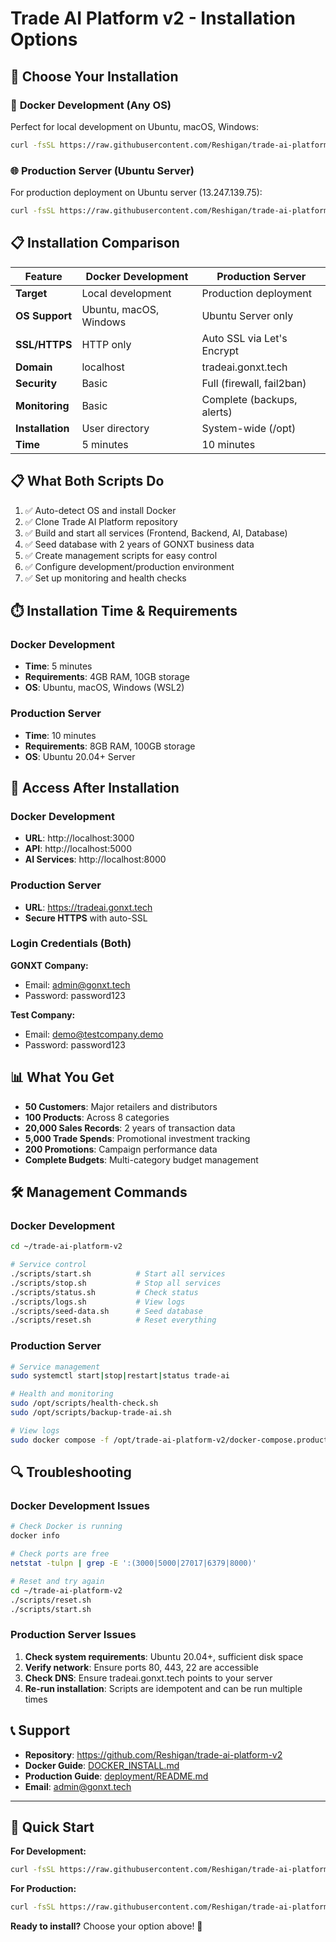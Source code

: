 # Trade AI Platform v2 - Installation Options

## 🚀 Choose Your Installation

### 🐳 **Docker Development** (Any OS)
Perfect for local development on Ubuntu, macOS, Windows:

```bash
curl -fsSL https://raw.githubusercontent.com/Reshigan/trade-ai-platform-v2/main/deployment/docker/clean-docker-install.sh | bash
```

### 🌐 **Production Server** (Ubuntu Server)
For production deployment on Ubuntu server (13.247.139.75):

```bash
curl -fsSL https://raw.githubusercontent.com/Reshigan/trade-ai-platform-v2/main/deployment/aws/clean-install.sh | sudo bash
```

## 📋 Installation Comparison

| Feature | Docker Development | Production Server |
|---------|-------------------|-------------------|
| **Target** | Local development | Production deployment |
| **OS Support** | Ubuntu, macOS, Windows | Ubuntu Server only |
| **SSL/HTTPS** | HTTP only | Auto SSL via Let's Encrypt |
| **Domain** | localhost | tradeai.gonxt.tech |
| **Security** | Basic | Full (firewall, fail2ban) |
| **Monitoring** | Basic | Complete (backups, alerts) |
| **Installation** | User directory | System-wide (/opt) |
| **Time** | 5 minutes | 10 minutes |

## 📋 What Both Scripts Do

1. ✅ Auto-detect OS and install Docker
2. ✅ Clone Trade AI Platform repository
3. ✅ Build and start all services (Frontend, Backend, AI, Database)
4. ✅ Seed database with 2 years of GONXT business data
5. ✅ Create management scripts for easy control
6. ✅ Configure development/production environment
7. ✅ Set up monitoring and health checks

## ⏱️ Installation Time & Requirements

### Docker Development
- **Time**: 5 minutes
- **Requirements**: 4GB RAM, 10GB storage
- **OS**: Ubuntu, macOS, Windows (WSL2)

### Production Server  
- **Time**: 10 minutes
- **Requirements**: 8GB RAM, 100GB storage
- **OS**: Ubuntu 20.04+ Server

## 🔐 Access After Installation

### Docker Development
- **URL**: http://localhost:3000
- **API**: http://localhost:5000
- **AI Services**: http://localhost:8000

### Production Server
- **URL**: https://tradeai.gonxt.tech
- **Secure HTTPS** with auto-SSL

### Login Credentials (Both)
**GONXT Company:**
- Email: admin@gonxt.tech
- Password: password123

**Test Company:**
- Email: demo@testcompany.demo  
- Password: password123

## 📊 What You Get

- **50 Customers**: Major retailers and distributors
- **100 Products**: Across 8 categories
- **20,000 Sales Records**: 2 years of transaction data
- **5,000 Trade Spends**: Promotional investment tracking
- **200 Promotions**: Campaign performance data
- **Complete Budgets**: Multi-category budget management

## 🛠️ Management Commands

### Docker Development
```bash
cd ~/trade-ai-platform-v2

# Service control
./scripts/start.sh          # Start all services
./scripts/stop.sh           # Stop all services  
./scripts/status.sh         # Check status
./scripts/logs.sh           # View logs
./scripts/seed-data.sh      # Seed database
./scripts/reset.sh          # Reset everything
```

### Production Server
```bash
# Service management
sudo systemctl start|stop|restart|status trade-ai

# Health and monitoring
sudo /opt/scripts/health-check.sh
sudo /opt/scripts/backup-trade-ai.sh

# View logs
sudo docker compose -f /opt/trade-ai-platform-v2/docker-compose.production.yml logs -f
```

## 🔍 Troubleshooting

### Docker Development Issues
```bash
# Check Docker is running
docker info

# Check ports are free  
netstat -tulpn | grep -E ':(3000|5000|27017|6379|8000)'

# Reset and try again
cd ~/trade-ai-platform-v2
./scripts/reset.sh
./scripts/start.sh
```

### Production Server Issues
1. **Check system requirements**: Ubuntu 20.04+, sufficient disk space
2. **Verify network**: Ensure ports 80, 443, 22 are accessible  
3. **Check DNS**: Ensure tradeai.gonxt.tech points to your server
4. **Re-run installation**: Scripts are idempotent and can be run multiple times

## 📞 Support

- **Repository**: https://github.com/Reshigan/trade-ai-platform-v2
- **Docker Guide**: [DOCKER_INSTALL.md](DOCKER_INSTALL.md)
- **Production Guide**: [deployment/README.md](deployment/README.md)
- **Email**: admin@gonxt.tech

---

## 🎯 Quick Start

**For Development:**
```bash
curl -fsSL https://raw.githubusercontent.com/Reshigan/trade-ai-platform-v2/main/deployment/docker/clean-docker-install.sh | bash
```

**For Production:**
```bash
curl -fsSL https://raw.githubusercontent.com/Reshigan/trade-ai-platform-v2/main/deployment/aws/clean-install.sh | sudo bash
```

**Ready to install?** Choose your option above! 🚀